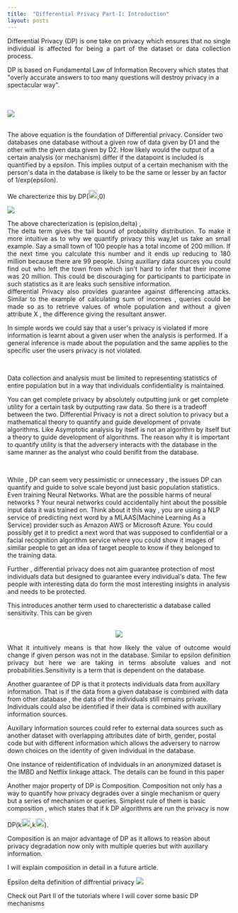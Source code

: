 ```yaml
---
title:  "Differential Privacy Part-I: Introduction"
layout: posts
---
```


<p style="text-align:justify">Differential Privacy (DP) is one take on privacy which ensures that no single individual is affected for being a part of the dataset or data collection process.

DP is based on Fundamental Law of Information Recovery which states that "overly accurate answers to too many questions will destroy privacy in a spectacular way".

<br />
<br />
<img src="https://camo.githubusercontent.com/4385679354702242ee6e3add8589a716afbaa80b/68747470733a2f2f77696b696d656469612e6f72672f6170692f726573745f76312f6d656469612f6d6174682f72656e6465722f7376672f61333136306464373736633361313834313136373437623333666266643736333935356337656131">
<br />
<br />

The above equation is the foundation of Differential privacy.
Consider two databases one database without a given row of data given by D1 and the other with the given data given by D2. How likely would the output of a certain analysis (or mechanism) differ if the datapoint is included is quantified by a epsilon. This implies output of a certain mechanism with the person's data in the database is likely to be the same or lesser by an factor of 1/exp(epsilon).</p>

We charecterize this by DP(<img height="20" width="20" src="https://camo.githubusercontent.com/fbcc26741027732b93efb1ba96c51dd79b6dc404/68747470733a2f2f63646e322e69636f6e66696e6465722e636f6d2f646174612f69636f6e732f677265656b2d6c6174696e2d73796d626f6c732f32342f657073696c6f6e2d3132382e706e67">,0)

<img src="https://camo.githubusercontent.com/ea990895b47703d5d7292bab7285ddd37f2f7497/687474703a2f2f636c6576657268616e732e696f2f6173736574732f646966666572656e7469616c2d707269766163792e706e67">

<br />
<p style="text-align:justify">The above charecterization is (epislon,delta) ,
<br />
The delta term gives the tail bound of probability distribution.
To make it more intuitive as to why we quantify privacy this way,let us take an small example. Say a small town of 100 people has a total income of 200 million. If the next time you calculate this number and it ends up reducing to 180 million because there are 99 people. Using auxillary data sources you could find out who left the town from which isn't hard to infer that their income was 20 million. This could be discouraging for participants to participate in such statistics as it are leaks such sensitive information.

<br />
differential Privacy also provides guarantee against differencing attacks. Similar to the example of calculating sum of incomes , queries could be made so as to retrieve values of whole population and without a given attribute X , the difference giving the resultant answer.

In simple words we could say that a user's privacy is violated if more information is learnt about a given user when the analysis is performed. If a general inference is made about the population and the same applies to the specific user the users privacy is not violated.

<br />

Data collection and analysis must be limited to representing statistics of entire population but in a way that individuals confidentiality is maintained.

You can get complete privacy by absolutely outputting junk or get complete utility for a certain task by outputting raw data. So there is a tradeoff between the two. Differential Privacy is not a direct solution to privacy but a mathematical theory to quantify and guide development of private algorithms. Like Asymptotic analysis by itself is not an algorithm by itself but a theory to guide development of algorithms. The reason why it is important to quantify utility is that the adversery interacts with the database in the same manner as the analyst who could benifit from the database.

<br />

While , DP can seem very pessimistic or unnecessary , the issues DP can quantify and guide to solve scale beyond just basic population statistics. Even training Neural Networks. What are the possible harms of neural networks ? Your neural networks could accidentally hint about the possible input data it was trained on. Think about it this way , you are using a NLP service of predicting next word by a MLAAS(Machine Learning As a Service) provider such as Amazon AWS or Microsoft Azure. You could possibly get it to predict a next word that was supposed to confidential or a facial recognition algorithm service where you could show it images of similar people to get an idea of target people to know if they belonged to the training data.

Further , differential privacy does not aim guarantee protection of most individuals data but designed to guarantee every individual's data. The few people with interesting data do form the most interesting insights in analysis and needs to be protected.</p>

This introduces another term used to charecteristic a database called sensitivity. This can be given

<br/>
<div style="text-align:center">
<img src="https://camo.githubusercontent.com/8f3ce8461e79cf3bb8e7294e36f4fe5e5f8d207e/68747470733a2f2f77696b696d656469612e6f72672f6170692f726573745f76312f6d656469612f6d6174682f72656e6465722f7376672f32646637386532613936666366376166393065336236303366386535373263383337666138303739">
</div>

<p style="text-align:justify">What it intuitively means is that how likely the value of outcome would change if given person was not in the database. Similar to epsilon definition privacy but here we are taking in terms absolute values and not probabilities.Sensitivity is a term that is dependent on the database.

Another guarantee of DP is that it protects individuals data from auxillary information. That is if the data from a given database is combined with data from other database , the data of the individuals still remains private. Individuals could also be identified if their data is combined with auxillary information sources.

Auxillary information sources could refer to external data sources such as another dataset with overlapping attributes date of birth, gender, postal code but with different information which allows the adversery to narrow down choices on the identity of given individual in the database.

One instance of reidentification of indviduals in an anonymized dataset is the IMBD and Netflix linkage attack. The details can be found in this paper

Another major property of DP is Composition. Composition not only has a way to quantify how privacy degrades over a single mechanism or query but a series of mechanism or queries. Simplest rule of them is basic composition , which states that if k DP algorithms are run the privacy is now</p>

DP(k<img height="20" width="20" src="https://camo.githubusercontent.com/fbcc26741027732b93efb1ba96c51dd79b6dc404/68747470733a2f2f63646e322e69636f6e66696e6465722e636f6d2f646174612f69636f6e732f677265656b2d6c6174696e2d73796d626f6c732f32342f657073696c6f6e2d3132382e706e67">,k<img height="20" width="20" src="https://camo.githubusercontent.com/ac046ade980b5e0d68df1ad5a1ce38e0e6ed48a6/68747470733a2f2f75706c6f61642e77696b696d656469612e6f72672f77696b6970656469612f636f6d6d6f6e732f7468756d622f392f39662f477265656b5f6c635f64656c74612e7376672f3132303070782d477265656b5f6c635f64656c74612e7376672e706e67">).

<p style="text-align=justify">Composition is an major advantage of DP as it allows to reason about privacy degradation now only with multiple queries but with auxillary information.

I will explain composition in detail in a future article.
</p>
Epsilon delta definition of diffrential privacy

<img src="https://camo.githubusercontent.com/37263db5c9094e38357fa125e8aec8207f7320b4/68747470733a2f2f692e6962622e636f2f3368786a36316d2f44502d657073696c6f6e2d64656c74612e706e67">

Check out Part II of the tutorials where I will cover some basic DP mechanisms
